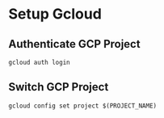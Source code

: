 # Setup Gcloud

## Authenticate GCP Project

```
gcloud auth login
```

## Switch GCP Project

```
gcloud config set project $(PROJECT_NAME)
```
